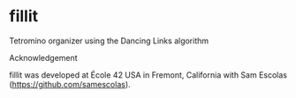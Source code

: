 # fillit
Tetromino organizer using the Dancing Links algorithm

Acknowledgement

fillit was developed at École 42 USA in Fremont, California with Sam Escolas (https://github.com/samescolas).
